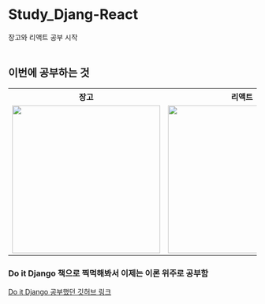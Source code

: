 # Study_Djang-React
장고와 리액트 공부 시작
<br/>
<br/>

<h2>이번에 공부하는 것</h2>
<table>
    <tr>
        <th>장고</th>
        <th>리액트</th>
    </tr>
        <td>
            <img width='300' src='https://www.djangoproject.com/m/img/logos/django-logo-negative.png'>
        </td>
        <td>
            <img width='300' src='https://www.seekpng.com/png/detail/80-803597_io-is-compatible-with-all-javascript-frameworks-and.png'>
        </td>
</table>

<h3>Do it Django 책으로 찍먹해봐서 이제는 이론 위주로 공부함</h3>
<a href='https://github.com/incheor/Study_Django'>Do it Django 공부했던 깃허브 링크</a>
<br/>